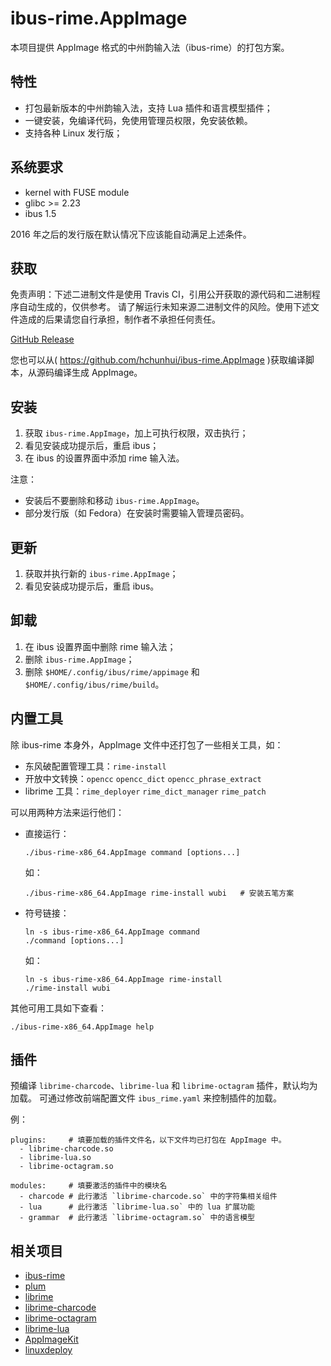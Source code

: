# ibus-rime.AppImage

本项目提供 AppImage 格式的中州韵输入法（ibus-rime）的打包方案。

## 特性
  - 打包最新版本的中州韵输入法，支持 Lua 插件和语言模型插件；
  - 一键安装，免编译代码，免使用管理员权限，免安装依赖。
  - 支持各种 Linux 发行版；

## 系统要求
  - kernel with FUSE module
  - glibc >= 2.23
  - ibus 1.5

  2016 年之后的发行版在默认情况下应该能自动满足上述条件。

## 获取
  免责声明：下述二进制文件是使用 Travis CI，引用公开获取的源代码和二进制程序自动生成的，仅供参考。
  请了解运行未知来源二进制文件的风险。使用下述文件造成的后果请您自行承担，制作者不承担任何责任。

  [GitHub Release](https://github.com/hchunhui/ibus-rime.AppImage/releases)

  您也可以从( https://github.com/hchunhui/ibus-rime.AppImage )获取编译脚本，从源码编译生成 AppImage。

## 安装
  1. 获取 `ibus-rime.AppImage`，加上可执行权限，双击执行；
  2. 看见安装成功提示后，重启 ibus；
  3. 在 ibus 的设置界面中添加 rime 输入法。

  注意：
  - 安装后不要删除和移动 `ibus-rime.AppImage`。
  - 部分发行版（如 Fedora）在安装时需要输入管理员密码。

## 更新
  1. 获取并执行新的 `ibus-rime.AppImage`；
  2. 看见安装成功提示后，重启 ibus。

## 卸载
  1. 在 ibus 设置界面中删除 rime 输入法；
  2. 删除 `ibus-rime.AppImage`；
  3. 删除 `$HOME/.config/ibus/rime/appimage` 和 `$HOME/.config/ibus/rime/build`。

## 内置工具
  除 ibus-rime 本身外，AppImage 文件中还打包了一些相关工具，如：
  - 东风破配置管理工具：`rime-install`
  - 开放中文转换：`opencc` `opencc_dict` `opencc_phrase_extract`
  - librime 工具：`rime_deployer` `rime_dict_manager` `rime_patch`

  可以用两种方法来运行他们：
  - 直接运行：
    ```
    ./ibus-rime-x86_64.AppImage command [options...]
    ```
    如：
    ```
    ./ibus-rime-x86_64.AppImage rime-install wubi   # 安装五笔方案
    ```

  - 符号链接：
    ```
    ln -s ibus-rime-x86_64.AppImage command
    ./command [options...]
    ```
    如：
    ```
    ln -s ibus-rime-x86_64.AppImage rime-install
    ./rime-install wubi
    ```

  其他可用工具如下查看：
  ```
  ./ibus-rime-x86_64.AppImage help
  ```

## 插件
  预编译 `librime-charcode`、`librime-lua` 和 `librime-octagram` 插件，默认均为加载。
  可通过修改前端配置文件 `ibus_rime.yaml` 来控制插件的加载。

  例：
  ```
  plugins:     # 填要加载的插件文件名，以下文件均已打包在 AppImage 中。
    - librime-charcode.so
    - librime-lua.so
    - librime-octagram.so

  modules:     # 填要激活的插件中的模块名
    - charcode # 此行激活 `librime-charcode.so` 中的字符集相关组件
    - lua      # 此行激活 `librime-lua.so` 中的 lua 扩展功能
    - grammar  # 此行激活 `librime-octagram.so` 中的语言模型
  ```

## 相关项目
  - [ibus-rime](https://github.com/rime/ibus-rime)
  - [plum](https://github.com/rime/plum)
  - [librime](https://github.com/rime/librime)
  - [librime-charcode](https://github.com/rime/librime-charcode)
  - [librime-octagram](https://github.com/lotem/librime-octagram)
  - [librime-lua](https://github.com/hchunhui/librime-lua)
  - [AppImageKit](https://github.com/AppImage/AppImageKit)
  - [linuxdeploy](https://github.com/linuxdeploy/linuxdeploy)
